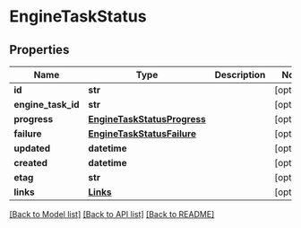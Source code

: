 # EngineTaskStatus

## Properties
Name | Type | Description | Notes
------------ | ------------- | ------------- | -------------
**id** | **str** |  | [optional] 
**engine_task_id** | **str** |  | [optional] 
**progress** | [**EngineTaskStatusProgress**](EngineTaskStatusProgress.md) |  | [optional] 
**failure** | [**EngineTaskStatusFailure**](EngineTaskStatusFailure.md) |  | [optional] 
**updated** | **datetime** |  | [optional] 
**created** | **datetime** |  | [optional] 
**etag** | **str** |  | [optional] 
**links** | [**Links**](Links.md) |  | [optional] 

[[Back to Model list]](../README.md#documentation-for-models) [[Back to API list]](../README.md#documentation-for-api-endpoints) [[Back to README]](../README.md)

